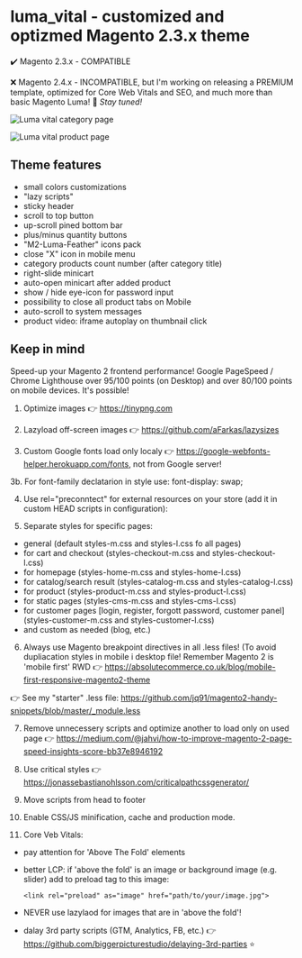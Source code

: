 # luma_vital - customized and optizmed Magento 2.3.x theme

:heavy_check_mark: Magento 2.3.x - COMPATIBLE

:x: Magento 2.4.x - INCOMPATIBLE, but I'm working on releasing a PREMIUM template, optimized for Core Web Vitals and SEO, and much more than basic Magento Luma! :rocket: _Stay tuned!_


![Luma vital category page](https://github.com/jq91/magento2-luma-optimized/blob/main/README-assets/luma-vital-category.png)

![Luma vital product page](https://github.com/jq91/magento2-luma-optimized/blob/main/README-assets/luma-vital-product.png)

## Theme features
- small colors customizations
- "lazy scripts"
- sticky header
- scroll to top button
- up-scroll pined bottom bar
- plus/minus quantity buttons
- "M2-Luma-Feather" icons pack
- close "X" icon in mobile menu
- category products count number (after category title)
- right-slide minicart
- auto-open minicart after added product
- show / hide eye-icon for password input
- possibility to close all product tabs on Mobile
- auto-scroll to system messages
- product video: iframe autoplay on thumbnail click

## Keep in mind
Speed-up your Magento 2 frontend performance! Google PageSpeed / Chrome Lighthouse over 95/100 points (on Desktop) and over 80/100 points on mobile devices. It's possible!

1. Optimize images :point_right: https://tinypng.com

2. Lazyload off-screen images :point_right: https://github.com/aFarkas/lazysizes

3. Custom Google fonts load only localy :point_right: https://google-webfonts-helper.herokuapp.com/fonts, not from Google server!

3b. For font-family declatarion in style use: 
font-display: swap;

4. Use rel="preconntect" for external resources on your store (add it in custom HEAD scripts in configuration):
<link rel="preconnect" href="https://www.googleadservices.com">
<link rel="preconnect" href="https://www.gstatic.com">
<link rel="preconnect" href="https://www.google.pl">
<link rel="preconnect" href="https://googleads.g.doubleclick.net">
<link rel="preconnect" href="https://www.google.com">
<link rel="preconnect" href="https://fonts.googleapis.com">
<link rel="preconnect" href="https://www.google-analytics.com">
<link rel="preconnect" href="https://connect.facebook.net">
<link rel="preconnect" href="https://www.facebook.com">

5. Separate styles for specific pages:
- general (default styles-m.css and styles-l.css fo all pages)
- for cart and checkout (styles-checkout-m.css and styles-checkout-l.css)
- for homepage (styles-home-m.css and styles-home-l.css)
- for catalog/search result (styles-catalog-m.css and styles-catalog-l.css)
- for product (styles-product-m.css and styles-product-l.css)
- for static pages (styles-cms-m.css and styles-cms-l.css)
- for customer pages [login, register, forgott password, customer panel] (styles-customer-m.css and styles-customer-l.css)
- and custom as needed (blog, etc.) 

6. Always use Magento breakpoint directives in all .less files!
(To avoid dupliacation styles in mobile i desktop file! Remember Magento 2 is 'mobile first' RWD :point_right: https://absolutecommerce.co.uk/blog/mobile-first-responsive-magento2-theme

:point_right: See my "starter" .less file: https://github.com/jq91/magento2-handy-snippets/blob/master/_module.less

7. Remove unnecessery scripts and optimize another to load only on used page :point_right: https://medium.com/@jahvi/how-to-improve-magento-2-page-speed-insights-score-bb37e8946192

8. Use critical styles :point_right: https://jonassebastianohlsson.com/criticalpathcssgenerator/

9. Move scripts from head to footer

10. Enable CSS/JS minification, cache and production mode.

11. Core Veb Vitals:
- pay attention for 'Above The Fold' elements
- better LCP: if 'above the fold' is an image or background image (e.g. slider) add to <head> preload tag to this image:
  
  `<link rel="preload" as="image" href="path/to/your/image.jpg">`
  
- NEVER use lazylaod for images that are in 'above the fold'!
- dalay 3rd party scripts (GTM, Analytics, FB, etc.) :point_right: https://github.com/biggerpicturestudio/delaying-3rd-parties :star:

